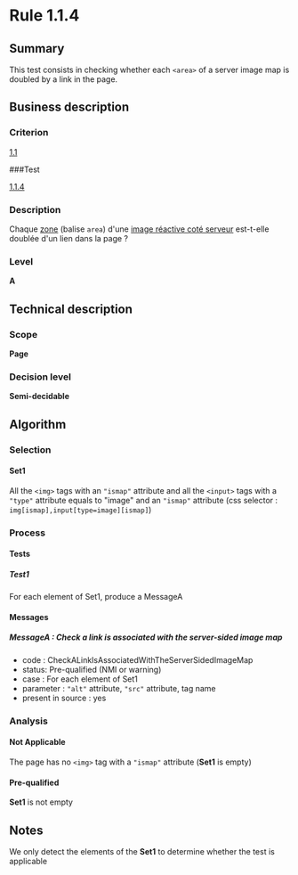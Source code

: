 # Rule 1.1.4

## Summary

This test consists in checking whether each `<area>` of a server image map is doubled by a link in the page.

## Business description

### Criterion

[1.1](http://references.modernisation.gouv.fr/referentiel-technique-0#crit-1-1)

###Test

[1.1.4](http://references.modernisation.gouv.fr/referentiel-technique-0#test-1-1-4)

### Description

Chaque <a href="http://references.modernisation.gouv.fr/referentiel-technique-0#mZone">zone</a> (balise `area`) d'une <a href="http://references.modernisation.gouv.fr/referentiel-technique-0#mImgReactive">image r&eacute;active cot&eacute; serveur</a> est-t-elle doubl&eacute;e d'un lien dans la page ?

### Level

**A**

## Technical description

### Scope

**Page**

### Decision level

**Semi-decidable**

## Algorithm

### Selection

#### Set1

All the `<img>` tags with an `"ismap"` attribute and all the `<input>` tags with a `"type"` attribute equals to "image" and an `"ismap"` attribute (css selector : `img[ismap],input[type=image][ismap]`)

### Process

#### Tests

##### Test1

For each element of Set1, produce a MessageA

#### Messages

##### MessageA : Check a link is associated with the server-sided image map

-    code : CheckALinkIsAssociatedWithTheServerSidedImageMap
-    status: Pre-qualified (NMI or warning)
-    case : For each element of Set1
-    parameter : `"alt"` attribute, `"src"` attribute, tag name
-    present in source : yes

### Analysis

#### Not Applicable

The page has no `<img>` tag with a `"ismap"` attribute (**Set1** is empty)

#### Pre-qualified

**Set1** is not empty

## Notes

We only detect the elements of the **Set1** to determine whether the test is applicable
